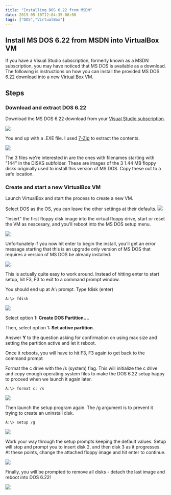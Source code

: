 ```yaml
---
title: "Installing DOS 6.22 from MSDN"
date: 2019-05-18T12:04:35-08:00
tags: ["DOS","VirtualBox"]
---
```

## Install MS DOS 6.22 from MSDN into VirtualBox VM

If you have a Visual Studio subscription, formerly known as a MSDN subscription, you may have noticed that MS DOS is available as a download. The following is instructions on how you can install the provided MS DOS 6.22 download into a new [Virtual Box](https://virtualbox.org) VM.

## Steps

### Download and extract DOS 6.22
Download the MS DOS 6.22 download from your [Visual Studio subscription](https://my.visualstudio.com/Downloads?q=dos&pgroup=).

![](/images/DOS622_0.png#thumbnail)

You end up with a .EXE file. I used [7-Zip](https://7-zip.org) to extract the contents. 

![](/images/DOS622_1.png#thumbnail)

The 3 files we're interested in are the ones with filenames starting with "144" in the DISKS subfolder.
These are images of the 3 1.44 MB floppy disks originally used to install this version of MS DOS.
Copy these out to a safe location.

### Create and start a new VirtualBox VM

Launch VirtualBox and start the process to create a new VM.

Select DOS as the OS, you can leave the other settings at their defaults.
![](/images/DOS622_2.png#thumbnail)

"Insert" the first floppy disk image into the virtual floppy drive, start or reset the VM as nescesary, and you'll reboot into the MS DOS setup menu.

![](/images/DOS622_3.png#thumbnail)

Unfortunately if you now hit enter to begin the install, you'll get an error message starting that this is an upgrade only version of MS DOS that requires a version of MS DOS be already installed.

![](/images/DOS622_5.png#thumbnail)

This is actually quite easy to work around. Instead of hitting enter to start setup, hit F3, F3 to exit to a command prompt window.

You should end up at A:\ prompt. Type fdisk (enter)

    A:\> fdisk

![](/images/DOS622_4.png#thumbnail)

Select option 1: **Create DOS Partition...**.

Then, select option 1: **Set active partition**.

Answer **Y** to the question asking for confirmation on using max size and setting the partition active and let it reboot.

Once it reboots, you will have to hit F3, F3 again to get back to the command prompt

Format the c drive with the /s (system) flag. This will initialize the c drive and copy enough operating system files to make the DOS 6.22 setup happy to proceed when we launch it again later.

    A:\> format c: /s

![](/images/DOS622_6.png)

Then launch the setup program again. The /g argument is to prevent it trying to create an uninstall disk.

    A:\> setup /g

![](/images/DOS622_7.png)

Work your way through the setup prompts keeping the default values. Setup will stop and prompt you to insert disk 2, and then disk 3 as it progresses. At these points, change the attached floppy image and hit enter to continue. 

![](/images/DOS622_9.png)

Finally, you will be prompted to remove all disks - detach the last image and reboot into DOS 6.22!

![](/images/DOS622_10.png)